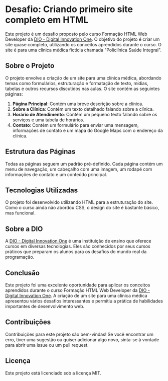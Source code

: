 # Desafio: Criando primeiro site completo em HTML

Este projeto é um desafio proposto pelo curso Formação HTML Web Developer da [DIO - Digital Innovation One](https:\\www.dio.me). O objetivo do projeto é criar um site quase completo, utilizando os conceitos aprendidos durante o curso. O site é para uma clínica médica fictícia chamada "Policlínica Saúde Integral".

## Sobre o Projeto

O projeto envolve a criação de um site para uma clínica médica, abordando temas como formulários, estruturação e formatação de texto, mídias, tabelas e outros recursos discutidos nas aulas. O site contém as seguintes páginas:

1. **Página Principal**: Contém uma breve descrição sobre a clínica.
2. **Sobre a Clínica**: Contém um texto detalhado falando sobre a clínica.
3. **Horário de Atendimento**: Contém um pequeno texto falando sobre os serviços e uma tabela de horários.
4. **Contato**: Contém um formulário para enviar uma mensagem, informações de contato e um mapa do Google Maps com o endereço da clínica.

## Estrutura das Páginas

Todas as páginas seguem um padrão pré-definido. Cada página contém um menu de navegação, um cabeçalho com uma imagem, um rodapé com informações de contato e um conteúdo principal.

## Tecnologias Utilizadas

O projeto foi desenvolvido utilizando HTML para a estruturação do site. Como o curso ainda não abordou CSS, o design do site é bastante básico, mas funcional.

## Sobre a DIO

A [DIO - Digital Innovation One](https://www.dio.me) é uma instituição de ensino que oferece cursos em diversas tecnologias. Eles são conhecidos por seus cursos práticos que preparam os alunos para os desafios do mundo real da programação.

## Conclusão

Este projeto foi uma excelente oportunidade para aplicar os conceitos aprendidos durante o curso Formação HTML Web Developer da [DIO - Digital Innovation One](https:\\www.dio.me). A criação de um site para uma clínica médica apresentou vários desafios interessantes e permitiu a prática de habilidades importantes de desenvolvimento web.

## Contribuições

Contribuições para este projeto são bem-vindas! Se você encontrar um erro, tiver uma sugestão ou quiser adicionar algo novo, sinta-se à vontade para abrir uma issue ou um pull request.

## Licença

Este projeto está licenciado sob a licença MIT.


